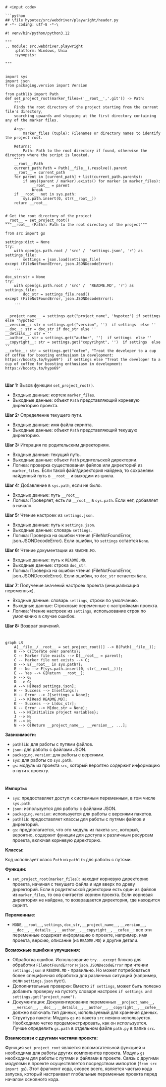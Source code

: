 ```MD
# <input code>

```python
## \file hypotez/src/webdriver/playwright/header.py
# -*- coding: utf-8 -*-\

#! venv/bin/python/python3.12

"""
.. module: src.webdriver.playwright 
	:platform: Windows, Unix
	:synopsis:

"""


import sys
import json
from packaging.version import Version

from pathlib import Path
def set_project_root(marker_files=('__root__','.git')) -> Path:
    """
    Finds the root directory of the project starting from the current file's directory,
    searching upwards and stopping at the first directory containing any of the marker files.

    Args:
        marker_files (tuple): Filenames or directory names to identify the project root.
    
    Returns:
        Path: Path to the root directory if found, otherwise the directory where the script is located.
    """
    __root__:Path
    current_path:Path = Path(__file__).resolve().parent
    __root__ = current_path
    for parent in [current_path] + list(current_path.parents):
        if any((parent / marker).exists() for marker in marker_files):
            __root__ = parent
            break
    if __root__ not in sys.path:
        sys.path.insert(0, str(__root__))
    return __root__


# Get the root directory of the project
__root__ = set_project_root()
"""__root__ (Path): Path to the root directory of the project"""

from src import gs

settings:dict = None
try:
    with open(gs.path.root / 'src' /  'settings.json', 'r') as settings_file:
        settings = json.load(settings_file)
except (FileNotFoundError, json.JSONDecodeError):
    ...

doc_str:str = None
try:
    with open(gs.path.root / 'src' /  'README.MD', 'r') as settings_file:
        doc_str = settings_file.read()
except (FileNotFoundError, json.JSONDecodeError):
    ...


__project_name__ = settings.get("project_name", 'hypotez') if settings  else 'hypotez'
__version__: str = settings.get("version", '')  if settings  else ''
__doc__: str = doc_str if doc_str else ''
__details__: str = ''
__author__: str = settings.get("author", '')  if settings  else ''
__copyright__: str = settings.get("copyrihgnt", '')  if settings  else ''
__cofee__: str = settings.get("cofee", "Treat the developer to a cup of coffee for boosting enthusiasm in development: https://boosty.to/hypo69")  if settings else "Treat the developer to a cup of coffee for boosting enthusiasm in development: https://boosty.to/hypo69"
```

# <algorithm>

**Шаг 1:** Вызов функции `set_project_root()`.
* Входные данные: кортеж `marker_files`.
* Выходные данные: объект `Path` представляющий корневую директорию проекта.


**Шаг 2:** Определение текущего пути.
* Входные данные: имя файла скрипта.
* Выходные данные: объект `Path` представляющий текущую директорию.


**Шаг 3:** Итерация по родительским директориям.
* Входные данные: текущий путь.
* Выходные данные: объект `Path` родительской директории.
* Логика: проверка существования файлов или директорий из `marker_files`.  Если такой файл/директория найдена, то сохраняем найденный путь в `__root__` и выходим из цикла.


**Шаг 4:** Добавление в `sys.path`, если не было.
* Входные данные: путь `__root__`
* Логика: Проверяет, есть ли `__root__` в `sys.path`.  Если нет, добавляет в начало.


**Шаг 5:** Чтение настроек из `settings.json`.
* Входные данные: путь к `settings.json`.
* Выходные данные: словарь `settings`.
* Логика: Проверка на ошибки чтения (FileNotFoundError, json.JSONDecodeError).  Если ошибки, то `settings` остается `None`.


**Шаг 6:** Чтение документации из `README.MD`.
* Входные данные: путь к `README.MD`.
* Выходные данные: строка `doc_str`.
* Логика: Проверка на ошибки чтения (FileNotFoundError, json.JSONDecodeError). Если ошибки, то `doc_str` остается `None`.


**Шаг 7:** Получение значений настроек проекта (инициализация переменных).
* Входные данные: словарь `settings`, строки по умолчанию.
* Выходные данные: Строковые переменные с настройками проекта.
* Логика: Чтение настроек из `settings`, использование строк по умолчанию в случае ошибок.


**Шаг 8:** Возврат значений.


# <mermaid>

```mermaid
graph LR
    A[__file__/__root__ = set_project_root()] --> B(Path(__file__));
    B --> C{Iterate over parents};
    C -- Marker file exists --> D[__root__ = parent];
    C -- Marker file not exists --> C;
    D --> E{__root__ in sys.path?};
    E -- No --> F[sys.path.insert(0, str(__root__))];
    E -- Yes --> G[Return __root__];
    F --> G;
    D --> G;
    A --> H[Read settings.json];
    H -- Success --> I[settings];
    H -- Error --> J[settings = None];
    I --> K[Read README.MD];
    K -- Success --> L[doc_str];
    K -- Error --> M[doc_str = None];
    L --> N{Initialize project variables};
    J --> N;
    M --> N;
    N --> O[Return __project_name__, __version__, ...];
```

**Зависимости:**

* `pathlib`: для работы с путями файлов.
* `json`: для работы с файлами JSON.
* `packaging.version`: для работы с версиями.
* `sys`: для работы со `sys.path`.
* `gs`: модуль из проекта `src`, который вероятно содержит информацию о пути к проекту.

# <explanation>

**Импорты:**

* `sys`: предоставляет доступ к системным переменным, в том числе `sys.path`.
* `json`: используется для работы с файлами JSON.
* `packaging.version`: используется для работы с версиями пакетов.
* `pathlib`: предоставляет классы для работы с путями файлов и директорий.
* `gs`: предполагается, что это модуль из пакета `src`, который, вероятно, содержит функции для доступа к различным ресурсам проекта, включая корневую директорию.

**Классы:**

Код использует класс `Path` из `pathlib` для работы с путями.

**Функции:**

* `set_project_root(marker_files)`: находит корневую директорию проекта, начиная с текущего файла и идя вверх по древу директорий. Если в родительской директории есть один из файлов из `marker_files`, то она считается корнем проекта.  Если корневая директория не найдена, то возвращается директория, где находится скрипт.


**Переменные:**

* `MODE`, `__root__`, `settings`, `doc_str`, `__project_name__`, `__version__`, `__doc__`, `__details__`, `__author__`, `__copyright__`, `__cofee__`:  все эти переменные содержат информацию о проекте, например, имя проекта, версию, описание (из `README.MD`) и другие детали.


**Возможные ошибки и улучшения:**

* Обработка ошибок.  Использование `try...except` блоков для обработки `FileNotFoundError` и `json.JSONDecodeError`  при чтении `settings.json` и `README.MD` - правильно. Но может потребоваться более специфичная обработка для различных ситуаций (например, если `settings.json` пуст).
* Дополнительные проверки:  Вместо `if settings`, может быть полезно добавить проверку на пустоту словаря настроек `if settings and settings.get("project_name")`.
* Документация:  Документирование переменных  `__project_name__`, `__version__`,  `__doc__`, `__details__`, `__author__`, `__copyright__`, `__cofee__` должно включать тип данных, используемый для хранения данных.
* Структура пакета:  Модуль `gs` из пакета `src` неявно используется.  Необходимо четко продемонстрировать, как он используется.  Лучше определить `gs.path` в отдельном файле `path.py` в папке `src`.


**Взаимосвязи с другими частями проекта:**

Функция `set_project_root` является вспомогательной функцией и необходима для работы других компонентов проекта. Модуль `gs` необходим для работы с путями и файлами в проекте.  Связь с другими модулями в проекте осуществляется посредством импортов (`from src import gs`).  Этот фрагмент кода, скорее всего, является частью кода запуска, который настраивает глобальные переменные проекта перед началом основного кода.